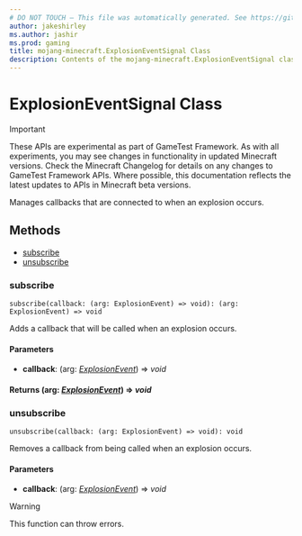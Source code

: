 ```yaml
---
# DO NOT TOUCH — This file was automatically generated. See https://github.com/Mojang/MinecraftScriptingApiDocsGenerator to modify descriptions, examples, etc.
author: jakeshirley
ms.author: jashir
ms.prod: gaming
title: mojang-minecraft.ExplosionEventSignal Class
description: Contents of the mojang-minecraft.ExplosionEventSignal class.
---
```

# ExplosionEventSignal Class
>[!IMPORTANT]
>These APIs are experimental as part of GameTest Framework. As with all experiments, you may see changes in functionality in updated Minecraft versions. Check the Minecraft Changelog for details on any changes to GameTest Framework APIs. Where possible, this documentation reflects the latest updates to APIs in Minecraft beta versions.

Manages callbacks that are connected to when an explosion occurs.

## Methods
- [subscribe](#subscribe)
- [unsubscribe](#unsubscribe)
  
### **subscribe**
`
subscribe(callback: (arg: ExplosionEvent) => void): (arg: ExplosionEvent) => void
`

Adds a callback that will be called when an explosion occurs.
#### **Parameters**
- **callback**: (arg: [*ExplosionEvent*](ExplosionEvent.md)) => *void*

#### **Returns** (arg: [*ExplosionEvent*](ExplosionEvent.md)) => *void*
### **unsubscribe**
`
unsubscribe(callback: (arg: ExplosionEvent) => void): void
`

Removes a callback from being called when an explosion occurs.
#### **Parameters**
- **callback**: (arg: [*ExplosionEvent*](ExplosionEvent.md)) => *void*
> [!WARNING]
> This function can throw errors.

